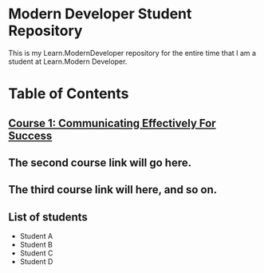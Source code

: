 # Modern Developer Student Repository
This is my Learn.ModernDeveloper repository for the entire time that I am a student at Learn.Modern Developer.

# Table of Contents

## [Course 1: Communicating Effectively For Success](Course-01-Communicating-Effectively-For-Success)
## The second course link will go here.
## The third course link will here, and so on.


## List of students

* Student A
* Student B
* Student C
* Student D
